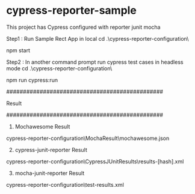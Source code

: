 # cypress-reporter-sample
This project has Cypress configured with reporter
junit
mocha

Step1 : Run Sample Rect App in local
cd .\cypress-reporter-configuration\ 

npm start


Step2 : In another command prompt run cypress test cases in headless mode
cd .\cypress-reporter-configuration\ 

npm run cypress:run

###############################################

Result

###############################################

1) Mochawesome Result

cypress-reporter-configuration\MochaResult\mochawesome.json

2) cypress-junit-reporter Result

cypress-reporter-configuration\CypressJUnitResults\results-[hash].xml

3) mocha-junit-reporter Result

cypress-reporter-configuration\test-results.xml

